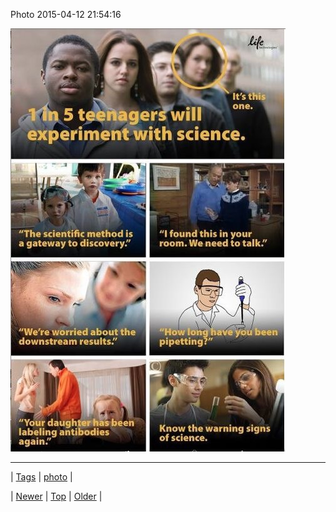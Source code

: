 <!--
title: Photo 2015-04-12 21
date: 2020-06-28T15:27:00.074Z
tags: photo
-->


Photo 2015-04-12 21:54:16

![](116240297514-0.jpg)

<!--BOTTOM-POST-NAVIGATION-->
---

| [Tags](tags.md) | [photo](tag-photo.md) |

| [Newer](116239543564.md) | [Top](index.md) | [Older](116241532679.md) |